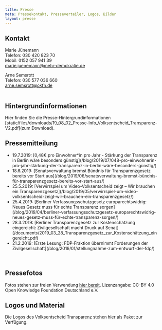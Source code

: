 ```yaml
---
title: Presse
meta: Pressekontakt, Presseverteiler, Logos, Bilder
layout: presse
---
```


## Kontakt
Marie Jünemann<br>
Telefon: 030 420 823 70<br>
Mobil: 0152 057 941 39<br>
[marie.juenemann@mehr-demokratie.de](mailto:marie.juenemann@mehr-demokratie.de?subject=Volksentscheid-Transparenz)<br>

Arne Semsrott<br>
Telefon: 030 577 036 660<br>
[arne.semsrott@okfn.de](mailto:arne.semsrott@okfn.de?subject=Volksentscheid-Transparenz)<br>
<br>

## Hintergrundinformationen
Hier finden Sie die Presse-Hintergrundinformationen [static/files/downloads/19_08_02_Presse-Info_Volksentscheid_Transparenz-V2.pdf](zum Download).

## Pressemitteilung
<ul class="presse">
<li> 19.7.2019: [0,48€ pro Einwohner*in pro Jahr - Stärkung der Transparenz in Berlin wäre besonders günstig](/blog/2019/07/048-pro-einwohnerin-pro-jahr-stärkung-der-transparenz-in-berlin-wäre-besonders-günstig/)</li>
<li> 18.6.2019: [Senatsverwaltung bremst Bündnis für Transparenzgesetz bereits vor Start aus](/blog/2019/06/senatsverwaltung-bremst-bündnis-für-transparenzgesetz-bereits-vor-start-aus/)</li>
<li> 25.5.2019: [Verwirrspiel um Video-Volksentscheid zeigt – Wir brauchen ein Transparenzgesetz](/blog/2019/05/verwirrspiel-um-video-volksentscheid-zeigt-wir-brauchen-ein-transparenzgesetz/)</li>
<li> 25.4.2019: [Berliner Verfassungsschutzgesetz europarechtswidrig: Neues Gesetz muss für echte Transparenz sorgen](/blog/2019/04/berliner-verfassungsschutzgesetz-europarechtswidrig-neues-gesetz-muss-für-echte-transparenz-sorgen/)</li>
<li> 28.3.2019: [Berliner Transparenzgesetz zur Kostenschätzung eingereicht: Zivilgesellschaft macht Druck auf Senat](/documents/2019_03_28_Transparenzgesetz_zur_Kostenschätzung_eingereicht.pdf)</li>
<li> 21.2.2019: [Erste Lesung: FDP-Fraktion übernimmt Forderungen der Zivilgesellschaft](/blog/2019/01/stellungnahme-zum-entwurf-der-fdp/)</li>
</ul>
<br>

## Pressefotos
Fotos stehen zur freien Verwendung [hier bereit](https://www.flickr.com/photos/okfde/albums/72157710018426937). Lizenzangabe: CC-BY 4.0 Open Knowledge Foundation Deutschland e.V.

## Logos und Material

Die Logos des Volksentscheid Transparenz stehen [hier als Paket](/files/documents/Logo_Paket.zip) zur Verfügung.

